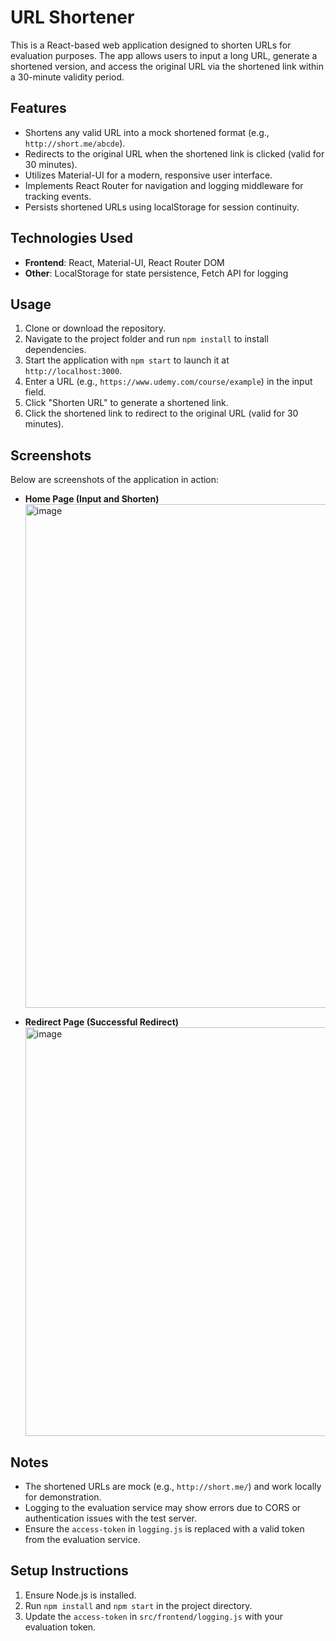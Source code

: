 # URL Shortener

This is a React-based web application designed to shorten URLs for evaluation purposes. The app allows users to input a long URL, generate a shortened version, and access the original URL via the shortened link within a 30-minute validity period.

## Features
- Shortens any valid URL into a mock shortened format (e.g., `http://short.me/abcde`).
- Redirects to the original URL when the shortened link is clicked (valid for 30 minutes).
- Utilizes Material-UI for a modern, responsive user interface.
- Implements React Router for navigation and logging middleware for tracking events.
- Persists shortened URLs using localStorage for session continuity.

## Technologies Used
- **Frontend**: React, Material-UI, React Router DOM
- **Other**: LocalStorage for state persistence, Fetch API for logging

## Usage
1. Clone or download the repository.
2. Navigate to the project folder and run `npm install` to install dependencies.
3. Start the application with `npm start` to launch it at `http://localhost:3000`.
4. Enter a URL (e.g., `https://www.udemy.com/course/example`) in the input field.
5. Click "Shorten URL" to generate a shortened link.
6. Click the shortened link to redirect to the original URL (valid for 30 minutes).

## Screenshots
Below are screenshots of the application in action:

- **Home Page (Input and Shorten)**  
  <img width="1846" height="806" alt="image" src="https://github.com/user-attachments/assets/becf662e-fdff-47aa-a9f9-e8306f37904f" />



- **Redirect Page (Successful Redirect)**  
  <img width="1892" height="654" alt="image" src="https://github.com/user-attachments/assets/710d4552-6c62-43d3-a895-b3b8a1bc6716" />



## Notes
- The shortened URLs are mock (e.g., `http://short.me/`) and work locally for demonstration.
- Logging to the evaluation service may show errors due to CORS or authentication issues with the test server.
- Ensure the `access-token` in `logging.js` is replaced with a valid token from the evaluation service.

## Setup Instructions
1. Ensure Node.js is installed.
2. Run `npm install` and `npm start` in the project directory.
3. Update the `access-token` in `src/frontend/logging.js` with your evaluation token.

